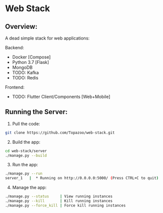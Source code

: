 # Web Stack

## Overview:

A dead simple stack for web applications:

Backend:

- Docker [Compose]
- Python 3.7 [Flask]
- MongoDB
- TODO: Kafka
- TODO: Redis

Frontend:

- TODO: Flutter Client/Components [Web+Mobile]

## Running the Server:

1. Pull the code:

```sh
git clone https://github.com/Topazoo/web-stack.git
```

2. Build the app:

```sh
cd web-stack/server
./manage.py --build
```

3. Run the app:

```sh
./manage.py --run
server_1   |  * Running on http://0.0.0.0:5000/ (Press CTRL+C to quit)
```

4. Manage the app:

```sh
./manage.py --status     | View running instances
./manage.py --kill       | Kill running instances
./manage.py --force_kill | Force kill running instances
```